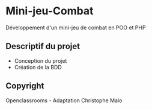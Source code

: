 # Mini-jeu-Combat
Développement d'un mini-jeu de combat en POO et PHP

## Descriptif du projet
- Conception du projet
- Création de la BDD

## Copyright
Openclassrooms - Adaptation Christophe Malo
